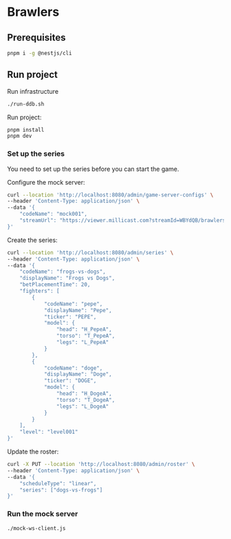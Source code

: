 # Brawlers

## Prerequisites

```sh
pnpm i -g @nestjs/cli
```

## Run project

Run infrastructure

```sh
./run-ddb.sh
```

Run project:

```sh
pnpm install
pnpm dev
```

### Set up the series

You need to set up the series before you can start the game.

Configure the mock server:

```sh
curl --location 'http://localhost:8080/admin/game-server-configs' \
--header 'Content-Type: application/json' \
--data '{
    "codeName": "mock001",
    "streamUrl": "https://viewer.millicast.com?streamId=WBYdQB/brawlers-dev-2&controls=false&showLabels=false"
}'
```

Create the series:

```sh
curl --location 'http://localhost:8080/admin/series' \
--header 'Content-Type: application/json' \
--data '{
    "codeName": "frogs-vs-dogs",
    "displayName": "Frogs vs Dogs",
    "betPlacementTime": 20,
    "fighters": [
        {
            "codeName": "pepe",
            "displayName": "Pepe",
            "ticker": "PEPE",
            "model": {
                "head": "H_PepeA",
                "torso": "T_PepeA",
                "legs": "L_PepeA"
            }
        },
        {
            "codeName": "doge",
            "displayName": "Doge",
            "ticker": "DOGE",
            "model": {
                "head": "H_DogeA",
                "torso": "T_DogeA",
                "legs": "L_DogeA"
            }
        }
    ],
    "level": "level001"
}'
```

Update the roster:

```sh
curl -X PUT --location 'http://localhost:8080/admin/roster' \
--header 'Content-Type: application/json' \
--data '{
    "scheduleType": "linear",
    "series": ["dogs-vs-frogs"]
}'
```

### Run the mock server

```sh
./mock-ws-client.js
```
